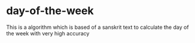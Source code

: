 # day-of-the-week
This is a algorithm which is based of a sanskrit text to calculate the day of the week with very high accuracy
